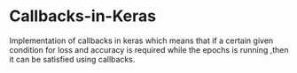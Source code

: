 # Callbacks-in-Keras
Implementation of callbacks in keras which means that if a certain given condition for loss and accuracy is required while the epochs is running ,then it can be satisfied using callbacks.

